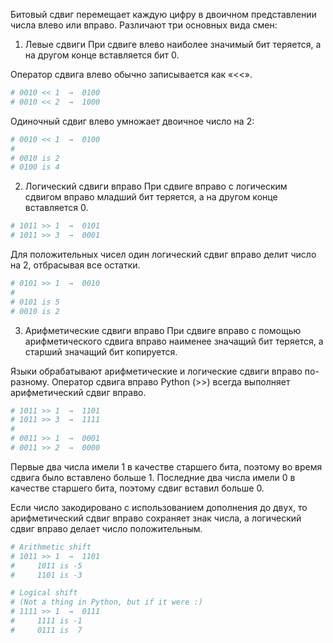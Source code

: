 Битовый сдвиг перемещает каждую цифру в двоичном представлении числа влево или вправо. 
Различают три основных вида смен:

1. Левые сдвиги
При сдвиге влево наиболее значимый бит теряется, а на другом конце вставляется бит 0.

Оператор сдвига влево обычно записывается как «<<».

```python
# 0010 << 1  →  0100
# 0010 << 2  →  1000

```

Одиночный сдвиг влево умножает двоичное число на 2:
```python
# 0010 << 1  →  0100
# 
# 0010 is 2
# 0100 is 4

```

2. Логический сдвиги вправо
При сдвиге вправо с логическим сдвигом вправо младший бит теряется, а на другом конце вставляется 0.

```python
# 1011 >> 1  →  0101
# 1011 >> 3  →  0001

```

Для положительных чисел один логический сдвиг вправо делит число на 2, отбрасывая все остатки.

```python
# 0101 >> 1  →  0010
# 
# 0101 is 5
# 0010 is 2

```

3. Арифметические сдвиги вправо
При сдвиге вправо с помощью арифметического сдвига вправо наименее значащий бит теряется, 
а старший значащий бит копируется.

Языки обрабатывают арифметические и логические сдвиги вправо по-разному. 
Оператор сдвига вправо Python (>>) всегда выполняет арифметический сдвиг вправо.

```python
# 1011 >> 1  →  1101
# 1011 >> 3  →  1111
# 
# 0011 >> 1  →  0001
# 0011 >> 2  →  0000

```

Первые два числа имели 1 в качестве старшего бита, поэтому во время сдвига было вставлено больше 1. 
Последние два числа имели 0 в качестве старшего бита, поэтому сдвиг вставил больше 0.

Если число закодировано с использованием дополнения до двух, то арифметический сдвиг вправо сохраняет знак числа, 
а логический сдвиг вправо делает число положительным.

```python
# Arithmetic shift
# 1011 >> 1  →  1101
#     1011 is -5
#     1101 is -3

# Logical shift
# (Not a thing in Python, but if it were :)
# 1111 >> 1  →  0111
#     1111 is -1
#     0111 is  7

```

